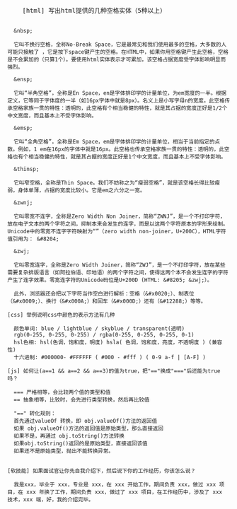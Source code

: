 <!DOCTYPE html>
<html lang="en">
<head>
  <meta charset="UTF-8">
  <title>Title</title>
</head>
<body>
  <pre>
    [html] 写出html提供的几种空格实体（5种以上）

      &nbsp;

      它叫不换行空格，全称No-Break Space，它是最常见和我们使用最多的空格，大多数的人可能只接触了 ，它是按下space键产生的空格。在HTML中，如果你用空格键产生此空格，空格是不会累加的（只算1个）。要使用html实体表示才可累加，该空格占据宽度受字体影响明显而强烈。

      &ensp;

      它叫“半角空格”，全称是En Space，en是字体排印学的计量单位，为em宽度的一半。根据定义，它等同于字体度的一半（如16px字体中就是8px）。名义上是小写字母n的宽度。此空格传承空格家族一贯的特性：透明的，此空格有个相当稳健的特性，就是其占据的宽度正好是1/2个中文宽度，而且基本上不受字体影响。

      &emsp;

      它叫“全角空格”，全称是Em Space，em是字体排印学的计量单位，相当于当前指定的点数。例如，1 em在16px的字体中就是16px。此空格也传承空格家族一贯的特性：透明的，此空格也有个相当稳健的特性，就是其占据的宽度正好是1个中文宽度，而且基本上不受字体影响。

      &thinsp;

      它叫窄空格，全称是Thin Space。我们不妨称之为“瘦弱空格”，就是该空格长得比较瘦弱，身体单薄，占据的宽度比较小。它是em之六分之一宽。

      &zwnj;

      它叫零宽不连字，全称是Zero Width Non Joiner，简称“ZWNJ”，是一个不打印字符，放在电子文本的两个字符之间，抑制本来会发生的连字，而是以这两个字符原本的字形来绘制。Unicode中的零宽不连字字符映射为“”（zero width non-joiner，U+200C），HTML字符值引用为： &#8204;

      &zwj;

      它叫零宽连字，全称是Zero Width Joiner，简称“ZWJ”，是一个不打印字符，放在某些需要复杂排版语言（如阿拉伯语、印地语）的两个字符之间，使得这两个本不会发生连字的字符产生了连字效果。零宽连字符的Unicode码位是U+200D (HTML: &#8205; &zwj;）。

      此外，浏览器还会把以下字符当作空白进行解析：空格（&#x0020;）、制表位（&#x0009;）、换行（&#x000A;）和回车（&#x000D;）还有（&#12288;）等等。

    [css] 举例说明css中颜色的表示方法有几种

      颜色单词: blue / lightblue / skyblue / transparent(透明)
      rgb(0-255, 0-255, 0-255) / rgba(0-255, 0-255, 0-255, 0-1)
      hsl色相: hsl(色调，饱和度，明度) hsla( 色调，饱和度，亮度，不透明度 ) (兼容性)
      十六进制: #000000- #FFFFFF ( #000 - #fff ) ( 0-9 a-f | [A-F] )

    [js] 如何让(a==1 && a==2 && a==3)的值为true，把"=="换成"==="后还能为true吗？

      === 严格相等，会比较两个值的类型和值
      == 抽象相等，比较时，会先进行类型转换，然后再比较值

      "==" 转化规则：
      首先通过valueOf 转换，即 obj.valueOf()方法的返回值
      如果 obj.valueOf()方法的返回值是原始类型，那么直接返回
      如果不是，再通过 obj.toString()方法转换
      如果obj.toString()返回的是原始类型，直接返回该值
      如果还不是原始类型，抛出不能转换异常。


    [软技能] 如果面试官让你先自我介绍下，然后说下你的工作经历，你该怎么说？

      我是xxx，毕业于 xxx，专业是 xxx，在 xxx 开始工作，期间负责 xxx，做过 xxx 项目，在 xxx 年换了工作，期间负责 xxx，做过了 xxx 项目，在工作经历中，涉及了 xxx 技术，xxx 端，好，我的介绍完毕。


  </pre>
</body>

<script>

  //手写

  let a = {
      a: 1
  };
  a.toString = function(){
      return a.a++
  }

  console.log(a==1)
  //console.log(a==1 && a==2 && a==3)

  //实现

  //方案一
  var val = 0;

  Object.defineProperty(window, 'a', {
      get: function(){
          return ++val;
      }
  })


  // 方案二
  // 简单来说就是 == 会触发valueOf()方法 和 toString方法
  let b = {
      value: 0,
      valueOf() {
          return ++this.value;
      }
  }
  b == 1 && b == 2 && b == 3 // true


</script>
</html>
